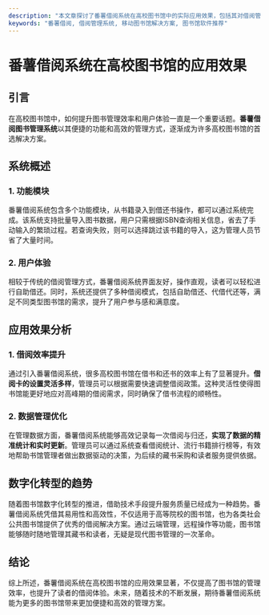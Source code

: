```yaml
---
description: "本文章探讨了番薯借阅系统在高校图书馆中的实际应用效果，包括其对借阅管理的影响。"
keywords: "番薯借阅, 借阅管理系统, 移动图书馆解决方案, 图书馆软件推荐"
---
```

# 番薯借阅系统在高校图书馆的应用效果

## 引言

在高校图书馆中，如何提升图书管理效率和用户体验一直是一个重要话题。**番薯借阅图书管理系统**以其便捷的功能和高效的管理方式，逐渐成为许多高校图书馆的首选解决方案。

## 系统概述

### 1. 功能模块

番薯借阅系统包含多个功能模块，从书籍录入到借还书操作，都可以通过系统完成。该系统支持批量导入图书数据，用户只需根据ISBN查询相关信息，省去了手动输入的繁琐过程。若查询失败，则可以选择跳过该书籍的导入，这为管理人员节省了大量时间。

### 2. 用户体验

相较于传统的借阅管理方式，番薯借阅系统界面友好，操作直观，读者可以轻松进行自助借还。同时，系统还提供了多种借阅模式，包括自助借还、代借代还等，满足不同类型图书馆的需求，提升了用户参与感和满意度。

## 应用效果分析

### 1. 借阅效率提升

通过引入番薯借阅系统，很多高校图书馆在借书和还书的效率上有了显著提升。**借阅卡的设置灵活多样**，管理员可以根据需要快速调整借阅政策。这种灵活性使得图书馆能更好地应对高峰期的借阅需求，同时确保了借书流程的顺畅性。

### 2. 数据管理优化

在管理数据方面，番薯借阅系统能够高效记录每一次借阅与归还，**实现了数据的精准统计和实时更新**。管理员可以通过系统查看借阅统计、流行书籍排行榜等，有效地帮助书馆管理者做出数据驱动的决策，为后续的藏书采购和读者服务提供依据。

## 数字化转型的趋势

随着图书馆数字化转型的推进，借助技术手段提升服务质量已经成为一种趋势。番薯借阅系统凭借其易用性和高效性，不仅适用于高等院校的图书馆，也为各类社会公共图书馆提供了优秀的借阅解决方案。通过云端管理，远程操作等功能，图书馆能够随时随地管理其藏书和读者，无疑是现代图书管理的一次革命。

## 结论

综上所述，番薯借阅系统在高校图书馆的应用效果显著，不仅提高了图书馆的管理效率，也提升了读者的借阅体验。未来，随着技术的不断发展，期待番薯借阅系统能为更多的图书馆带来更加便捷和高效的管理方案。
